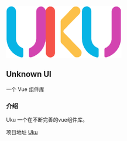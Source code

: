 <div class="uku-doc-card">
  <div class="uku-doc-intro">
    <img src="../src/assets/uku.png">
    <h2>Unknown UI</h2>
    <p>一个 Vue 组件库</p>
  </div>
</div>

### 介绍

Uku 一个在不断完善的vue组件库。

项目地址 [Uku](https://github.com/cq-zz/uku-vue3)